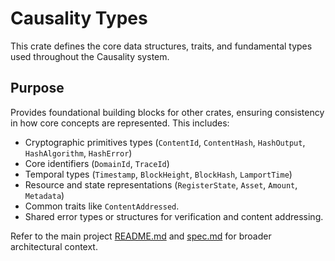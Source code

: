 # Causality Types

This crate defines the core data structures, traits, and fundamental types used throughout the Causality system.

## Purpose

Provides foundational building blocks for other crates, ensuring consistency in how core concepts are represented. This includes:

- Cryptographic primitives types (`ContentId`, `ContentHash`, `HashOutput`, `HashAlgorithm`, `HashError`)
- Core identifiers (`DomainId`, `TraceId`)
- Temporal types (`Timestamp`, `BlockHeight`, `BlockHash`, `LamportTime`)
- Resource and state representations (`RegisterState`, `Asset`, `Amount`, `Metadata`)
- Common traits like `ContentAddressed`.
- Shared error types or structures for verification and content addressing.

Refer to the main project [README.md](../../README.md) and [spec.md](../../spec/spec.md) for broader architectural context. 